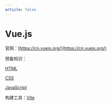 ```yaml
---
article: false
---
```


# Vue.js

官网：[https://cn.vuejs.org/](https://cn.vuejs.org/)

预备知识：

[HTML](https://developer.mozilla.org/zh-CN/docs/Learn_web_development/Core/Structuring_content)

[CSS](https://developer.mozilla.org/zh-CN/docs/Learn_web_development/Core/Styling_basics)

[JavaScript](https://developer.mozilla.org/zh-CN/docs/Web/JavaScript)

构建工具：[Vite](https://cn.vitejs.dev/)